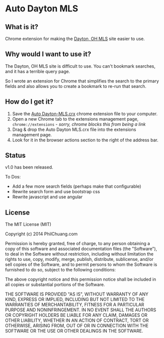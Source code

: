 Auto Dayton MLS
======================

What is it?
-----------
Chrome extension for making the [Dayton, OH MLS](http://dayton.rapmls.com/scripts/mgrqispi.dll?APPNAME=Dayton&PRGNAME=MLSLogin&ARGUMENT=1qpfrF1qRkQqOropCefZ1w%3D%3D&KeyRid=1) site easier to use.

Why would I want to use it?
---------------------------

The Dayton, OH MLS site is difficult to use. You can't bookmark searches, and it has a terrible query page.

So I wrote an extension for Chrome that simplifies the search to the primary fields and also allows you to create a bookmark to re-run that search.

How do I get it?
----------------

1. Save the [Auto Dayton-MLS.crx](https://github.com/philchuang/chrome-auto-dayton-mls/blob/master/crx/Auto%20DAY-MLS.crx) chrome extension file to your computer.
2. Open a new Chrome tab to the extensions management page, `chrome://extensions` - *sorry, chrome blocks this from being a link*
3. Drag & drop the Auto Dayton MLS.crx file into the extensions management page.
4. Look for it in the browser actions section to the right of the address bar.

Status
------

v1.0 has been released.

To Dos:

* Add a few more search fields (perhaps make that configurable)
* Rewrite search form and use bootstrap css
* Rewrite javascript and use angular

License
-------

The MIT License (MIT)

Copyright (c) 2014 PhilChuang.com

Permission is hereby granted, free of charge, to any person obtaining a copy
of this software and associated documentation files (the "Software"), to deal
in the Software without restriction, including without limitation the rights
to use, copy, modify, merge, publish, distribute, sublicense, and/or sell
copies of the Software, and to permit persons to whom the Software is
furnished to do so, subject to the following conditions:

The above copyright notice and this permission notice shall be included in all
copies or substantial portions of the Software.

THE SOFTWARE IS PROVIDED "AS IS", WITHOUT WARRANTY OF ANY KIND, EXPRESS OR
IMPLIED, INCLUDING BUT NOT LIMITED TO THE WARRANTIES OF MERCHANTABILITY,
FITNESS FOR A PARTICULAR PURPOSE AND NONINFRINGEMENT. IN NO EVENT SHALL THE
AUTHORS OR COPYRIGHT HOLDERS BE LIABLE FOR ANY CLAIM, DAMAGES OR OTHER
LIABILITY, WHETHER IN AN ACTION OF CONTRACT, TORT OR OTHERWISE, ARISING FROM,
OUT OF OR IN CONNECTION WITH THE SOFTWARE OR THE USE OR OTHER DEALINGS IN THE
SOFTWARE.
